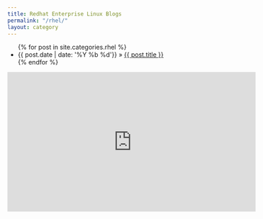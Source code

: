 ```yaml
---
title: Redhat Enterprise Linux Blogs
permalink: "/rhel/"
layout: category
---
```


<ul class="post-list">
{% for post in site.categories.rhel %}
<li>
      <span class="post-meta">{{ post.date | date: '%Y %b %d'}}</span> &raquo; <a href="{{ post.url | prepend: site.baseurl }}">{{ post.title }}</a>
    </li>
  {% endfor %}

  </ul>

<div class="abc">
	<iframe width="560" height="315" src="https://www.youtube.com/embed/videoseries?list=PLiY4zFbQdWoKvEbESsfhIeiH_vXfsH7SV" frameborder="0" allowfullscreen></iframe>
</div>